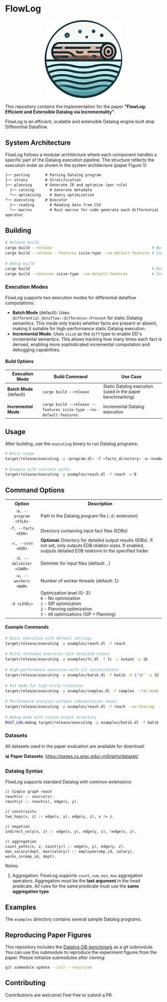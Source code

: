 # FlowLog

<p align="center"> <img src="flowlog.png" alt="flowlog_logo" width="250"/> </p>

This repository contains the implementation for the paper **"FlowLog: Efficient and Extensible Datalog via Incrementality"**.

FlowLog is an efficient, scalable and extensible Datalog engine built atop Differential Dataflow.

## System Architecture

FlowLog follows a modular architecture where each component handles a specific part of the Datalog execution pipeline. The structure reflects the execution order as shown in the system architecture (paper Figure 1):

```
├── parsing       # Parsing Datalog program
├── strata        # Stratification
├── planning      # Generate IR and optimize (per rule)
  ├── catalog       # Generate metadata 
  └── optimizing    # Query optimization 
└── executing     # Executor
  ├── reading       # Reading data from CSV
  └── macros        # Rust macros for code generate each differential operator
```

## Building

```bash
# Release build
cargo build --release                                             # Batch mode (Present semiring, default)
cargo build --release --features isize-type --no-default-features # Incremental mode (isize semiring)

# Debug build
cargo build                                                       # Batch mode (Present semiring, default)
cargo build --features isize-type --no-default-features           # Incremental mode (isize semiring)
```

### Execution Modes

FlowLog supports two execution modes for differential dataflow computations:

- **Batch Mode** (default): Uses `differential_dataflow::difference::Present` for static Datalog semantics. This mode only tracks whether facts are present or absent, making it suitable for high-performance static Datalog execution.
- **Incremental Mode**: Uses `isize` as the `diff` type to enable DD's incremental semantics. This allows tracking how many times each fact is derived, enabling more sophisticated incremental computation and debugging capabilities.

#### Build Options

| Execution Mode | Build Command | Use Case |
|----------------|---------------|----------|
| **Batch Mode** (default) | `cargo build --release` | Static Datalog execution (used in the paper benchmarking) |
| **Incremental Mode** | `cargo build --release --features isize-type --no-default-features` | Incremental Datalog execution |


## Usage

After building, use the `executing` binary to run Datalog programs:

```bash
# Basic usage
target/release/executing -p <program.dl> -f <facts_directory> -w <number_threads>

# Example with concrete paths
target/release/executing -p examples/reach.dl -f reach -w 8
```

## Command Options

<table>
<tr>
  <th align="center">Option</th>
  <th align="center">Description</th>
</tr>
<tr>
  <td align="center"><code>-p, --program &lt;FILE&gt;</code></td>
  <td>Path to the Datalog program file (<code>.dl</code> extension)</td>
</tr>
<tr>
  <td align="center"><code>-f, --facts &lt;DIR&gt;</code></td>
  <td>Directory containing input fact files (EDBs)</td>
</tr>
<tr>
  <td align="center"><code>-c, --csvs &lt;DIR&gt;</code></td>
  <td><strong>Optional:</strong> Directory for detailed output results (IDBs). If not set, only outputs EDB relation sizes. If enabled, outputs detailed EDB relations to the specified folder</td>
</tr>
<tr>
  <td align="center"><code>-d, --delimiter &lt;CHAR&gt;</code></td>
  <td>Delimiter for input files (default: <code>,</code>)</td>
</tr>
<tr>
  <td align="center"><code>-w, --workers &lt;NUM&gt;</code></td>
  <td>Number of worker threads (default: 1)</td>
</tr>
<tr>
  <td align="center"><code>-O &lt;LEVEL&gt;</code></td>
  <td>Optimization level (0-3): <br>
  <code>0</code> - No optimization <br>
  <code>1</code> - SIP optimization <br>
  <code>2</code> - Planning optimization <br>
  <code>3</code> - All optimizations (SIP + Planning)</td>
</tr>
</table>

#### Example Commands

```bash
# Basic execution with default settings
target/release/executing -p examples/reach.dl -f reach

# Multi-threaded execution with detailed output
target/release/executing -p examples/tc.dl -f tc -c output -w 16

# High-performance execution with all optimizations
target/release/executing -p examples/batik.dl -f batik -d $'\t' -w 32 -O 3

# Fat mode for high-arity relations
target/release/executing -p examples/complex.dl -f complex --fat-mode -w 8

# Performance analysis without subexpression reuse
target/release/executing -p examples/reach.dl -f reach --no-sharing

# Debug mode with custom output directory
RUST_LOG=debug target/release/executing -p examples/batik.dl -f batik -c results -O 2
```

###  Datasets

All datasets used in the paper evaluation are available for download:

**📊 Paper Datasets**: https://pages.cs.wisc.edu/~m0riarty/dataset/

### Datalog Syntax

FlowLog supports standard Datalog with common extensions:

```datalog
// Simple graph reach
reach(x) :- source(x).
reach(y) :- reach(x), edge(x, y).

// constraints
two_hops(x, z) :- edge(x, y), edge(y, z), x != z.

// negation
indirect_only(x, z) :- edge(x, y), edge(y, z), !edge(x, z).

// aggregation
count_paths(x, z, count(y)) :- edge(x, y), edge(y, z).
max_salary(dept, max(salary)) :- employee(emp_id, salary), works_in(emp_id, dept).
```

Notes:

1. Aggregation: FlowLog supports `count`, `sum`, `min`, `max` aggregation operators. Aggregation must be the **last argument** in the head predicate. All rules for the same predicate must use the **same aggregation type**


## Examples

The `examples` directory contains several sample Datalog programs.

<!-- ## Testing

To run all bundled correctness tests:

```bash
bash env_test.sh
```
This script will automatically:
1. Download and extract the test dataset and programs
2. Run each test program with its corresponding input
3. Verify output files against expected results

You should see ✅ PASSED for each program if everything is correct. -->


## Reproducing Paper Figures

This repository includes the [Datalog-DB-benchmark](https://github.com/HarukiMoriarty/Datalog-DB-benchmark) as a git submodule. You can use this submodule to reproduce the experiment figures from the paper. Please initialize submodules after cloning:

```bash
git submodule update --init --recursive
```

## Contributing

Contributions are welcome! Feel free to submit a PR.



